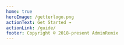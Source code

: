 ```yaml
---
home: true
heroImage: /getterlogo.png
actionText: Get Started →
actionLink: /guide/
footer: Copyright © 2018-present AdminRemix
---
```

